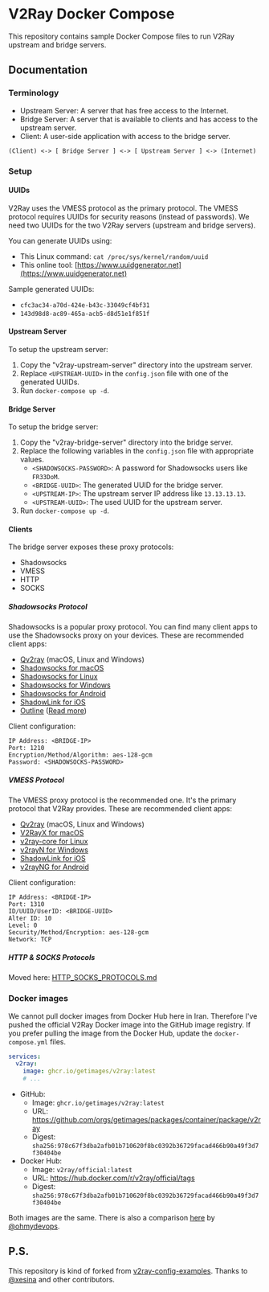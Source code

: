 # V2Ray Docker Compose

This repository contains sample Docker Compose files to run V2Ray upstream and bridge servers.

## Documentation

### Terminology

* Upstream Server: A server that has free access to the Internet.
* Bridge Server: A server that is available to clients and has access to the upstream server.
* Client: A user-side application with access to the bridge server.

```
(Client) <-> [ Bridge Server ] <-> [ Upstream Server ] <-> (Internet)
```

### Setup

#### UUIDs

V2Ray uses the VMESS protocol as the primary protocol.
The VMESS protocol requires UUIDs for security reasons (instead of passwords).
We need two UUIDs for the two V2Ray servers (upstream and bridge servers).

You can generate UUIDs using:
* This Linux command: ```cat /proc/sys/kernel/random/uuid```
* This online tool: [https://www.uuidgenerator.net](https://www.uuidgenerator.net)

Sample generated UUIDs:
* `cfc3ac34-a70d-424e-b43c-33049cf4bf31`
* `143d98d8-ac89-465a-acb5-d8d51e1f851f`

#### Upstream Server

To setup the upstream server:
1. Copy the "v2ray-upstream-server" directory into the upstream server.
2. Replace `<UPSTREAM-UUID>` in the `config.json` file with one of the generated UUIDs.
3. Run `docker-compose up -d`.

#### Bridge Server

To setup the bridge server:
1. Copy the "v2ray-bridge-server" directory into the bridge server.
2. Replace the following variables in the `config.json` file with appropriate values.
    * `<SHADOWSOCKS-PASSWORD>`: A password for Shadowsocks users like `FR33DoM`.
    * `<BRIDGE-UUID>`: The generated UUID for the bridge server.
    * `<UPSTREAM-IP>`: The upstream server IP address like `13.13.13.13`.
    * `<UPSTREAM-UUID>`: The used UUID for the upstream server.
3. Run `docker-compose up -d`. 

#### Clients

The bridge server exposes these proxy protocols:
* Shadowsocks
* VMESS
* HTTP
* SOCKS

##### Shadowsocks Protocol

Shadowsocks is a popular proxy protocol.
You can find many client apps to use the Shadowsocks proxy on your devices.
These are recommended client apps:
* [Qv2ray](https://qv2ray.net) (macOS, Linux and Windows)
* [Shadowsocks for macOS](https://github.com/shadowsocks/ShadowsocksX-NG/releases)
* [Shadowsocks for Linux](https://github.com/shadowsocks/shadowsocks-libev)
* [Shadowsocks for Windows](https://github.com/shadowsocks/shadowsocks-windows/releases)
* [Shadowsocks for Android](https://github.com/shadowsocks/shadowsocks-android/releases)
* [ShadowLink for iOS](https://apps.apple.com/us/app/shadowlink-shadowsocks-vpn/id1439686518)
* [Outline](https://getoutline.org/get-started/#step-3) ([Read more](OUTLINE.md))

Client configuration:
```
IP Address: <BRIDGE-IP>
Port: 1210
Encryption/Method/Algorithm: aes-128-gcm
Password: <SHADOWSOCKS-PASSWORD>
```

##### VMESS Protocol

The VMESS proxy protocol is the recommended one.
It's the primary protocol that V2Ray provides.
These are recommended client apps:
* [Qv2ray](https://qv2ray.net) (macOS, Linux and Windows)
* [V2RayX for macOS](https://github.com/Cenmrev/V2RayX/releases)
* [v2ray-core for Linux](https://github.com/v2ray/v2ray-core)
* [v2rayN for Windows](https://github.com/2dust/v2rayN/releases)
* [ShadowLink for iOS](https://apps.apple.com/us/app/shadowlink-shadowsocks-vpn/id1439686518)
* [v2rayNG for Android](https://github.com/2dust/v2rayNG)

Client configuration:
```
IP Address: <BRIDGE-IP>
Port: 1310
ID/UUID/UserID: <BRIDGE-UUID>
Alter ID: 10
Level: 0
Security/Method/Encryption: aes-128-gcm
Network: TCP
```

##### HTTP & SOCKS Protocols

Moved here: [HTTP_SOCKS_PROTOCOLS.md](HTTP_SOCKS_PROTOCOLS.md)

### Docker images

We cannot pull docker images from Docker Hub here in Iran.
Therefore I've pushed the official V2Ray Docker image into the GitHub image registry.
If you prefer pulling the image from the Docker Hub, update the `docker-compose.yml` files.

```yaml
services:
  v2ray:
    image: ghcr.io/getimages/v2ray:latest
    # ...
```

* GitHub:
  * Image: ```ghcr.io/getimages/v2ray:latest```
  * URL: https://github.com/orgs/getimages/packages/container/package/v2ray
  * Digest: `sha256:978c67f3dba2afb01b710620f8bc0392b36729facad466b90a49f3d7f30404be`
* Docker Hub:
  * Image: ```v2ray/official:latest```
  * URL: https://hub.docker.com/r/v2ray/official/tags
  * Digest: `sha256:978c67f3dba2afb01b710620f8bc0392b36729facad466b90a49f3d7f30404be`
  
Both images are the same.
There is also a comparison [here](https://github.com/miladrahimi/v2ray-docker-compose/issues/18) by
[@ohmydevops](https://github.com/ohmydevops).

## P.S.

This repository is kind of forked from [v2ray-config-examples](https://github.com/xesina/v2ray-config-examples).
Thanks to [@xesina](https://github.com/xesina) and other contributors.

